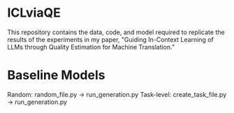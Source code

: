 # ICLviaQE
This repository contains the data, code, and model required to replicate the results of the experiments in my paper, "Guiding In-Context Learning of LLMs through Quality Estimation for Machine Translation."

# Baseline Models
Random: random_file.py -> run_generation.py
Task-level: create_task_file.py -> run_generation.py
